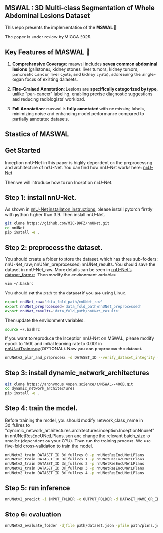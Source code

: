##  MSWAL : 3D Multi-class Segmentation of Whole Abdominal Lesions Dataset

This repo presents the implementation of the **MSWAL 🩻** 

The paper is under review by MICCA 2025.

## Key Features of MASWAL 🔑

1. **Comprehensive Coverage**: maswal includes **seven common abdominal lesions** (gallstones, kidney stones, liver tumors, kidney tumors, pancreatic cancer, liver cysts, and kidney cysts), addressing the single-organ focus of existing datasets.  

2. **Fine-Grained Annotation**: Lesions are **specifically categorized by type**, unlike "pan-cancer" labeling, enabling precise diagnostic suggestions and reducing radiologists' workload.  

3. **Full Annotation**: maswal is **fully annotated** with no missing labels, minimizing noise and enhancing model performance compared to partially annotated datasets.

## Stastics of MASWAL

## Get Started
Inception nnU-Net in this paper is highly dependent on the preprocessing and architecture of nnU-Net. You can find how nnU-Net works here: [nnU-Net](https://github.com/MIC-DKFZ/nnUNet)

Then we will introduce how to run Inception nnU-Net.

## Step 1: install nnU-Net.
As shown in [nnU-Net installation instructions](https://github.com/MIC-DKFZ/nnUNet/blob/master/documentation/installation_instructions.md), please install pytorch firstly with python higher than 3.9. Then install nnU-Net.
```bash
git clone https://github.com/MIC-DKFZ/nnUNet.git
cd nnUNet
pip install -e .
```

## Step 2: preprocess the dataset.
You should create a folder to store the dataset, which has three sub-folders: nnU-Net_raw; nnUNet_preprocessed; nnUNet_results. You should save the dataset in nnU-Net_raw. More details can be seen in [nnU-Net's dataset_format](https://github.com/MIC-DKFZ/nnUNet/blob/master/documentation/dataset_format.md). Then modify the environment variables.
```bash
vim ~/.bashrc
```
You should set the path to the dataset if you are using Linux.
```bash
export nnUNet_raw='data_fold_path/nnUNet_raw'
export nnUNet_preprocessed='data_fold_path/nnUNet_preprocessed'
export nnUNet_results='data_fold_path/nnUNet_results'
```
Then update the environment variables.
```bash
source ~/.bashrc
```
If you want to reproduce the Inception nnU-Net on MSWAL, please modify epoch to 1500 and initial learning rate to 0.001 in [nnUNetTrainer.py](https://github.com/MIC-DKFZ/nnUNet/blob/master/nnunetv2/training/nnUNetTrainer/nnUNetTrainer.py)(OPTIONAL).
Now you can preprocess the dataset.
```bash
nnUNetv2_plan_and_preprocess -d DATASET_ID --verify_dataset_integrity -c 3d_fullres -p nnUNetResEncUNetLPlans
```
## Step 3: install dynamic_network_architectures
```bash
git clone https://anonymous.4open.science/r/MSWAL--406B.git
cd dynamic_network_architectures
pip install -e .
```

## Step 4: train the model.
Before training the model, you should modify network_class_name in 3d_fullres to "dynamic_network_architectures.architectures.inception.InceptionNnunet" in nnUNetResEncUNetLPlans.json and change the relevant batch_size to smaller (dependent on your GPU). Then run the training process. We use  five-fold cross-validation to train the model.
```bash
nnUNetv2_train DATASET_ID 3d_fullres 0 -p nnUNetResEncUNetLPlans
nnUNetv2_train DATASET_ID 3d_fullres 1 -p nnUNetResEncUNetLPlans
nnUNetv2_train DATASET_ID 3d_fullres 2 -p nnUNetResEncUNetLPlans
nnUNetv2_train DATASET_ID 3d_fullres 3 -p nnUNetResEncUNetLPlans
nnUNetv2_train DATASET_ID 3d_fullres 4 -p nnUNetResEncUNetLPlans
```
## Step 5: run inference
```bash
nnUNetv2_predict -i INPUT_FOLDER -o OUTPUT_FOLDER -d DATASET_NAME_OR_ID -c 3d_fullres -f 0 1 2 3 4 -p nnUNetResEncUNetLPlans
```
## Step 6: evaluation
```bash
nnUNetv2_evaluate_folder -djfile path/dataset.json -pfile path/plans.json path/labelsTs path/infersTs
```











